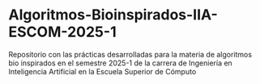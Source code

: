 # Algoritmos-Bioinspirados-IIA-ESCOM-2025-1
Repositorio con las prácticas desarrolladas para la materia de algoritmos bio inspirados en el semestre 2025-1 de la carrera de Ingeniería en Inteligencia Artificial en la Escuela Superior de Cómputo
